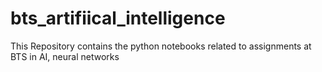 # bts_artifiical_intelligence
This Repository contains the python notebooks related to assignments at BTS in AI, neural networks
